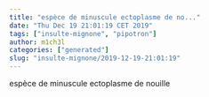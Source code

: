 ```yaml
---
title: "espèce de minuscule ectoplasme de no..."
date: "Thu Dec 19 21:01:19 CET 2019"
tags: ["insulte-mignone", "pipotron"]
author: m1ch3l
categories: ["generated"]
slug: "insulte-mignone/2019-12-19-21:01:19"
---
```


espèce de minuscule ectoplasme de nouille
